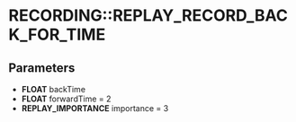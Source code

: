# RECORDING::REPLAY_RECORD_BACK_FOR_TIME

## Parameters
* **FLOAT** backTime
* **FLOAT** forwardTime = 2
* **REPLAY_IMPORTANCE** importance = 3
